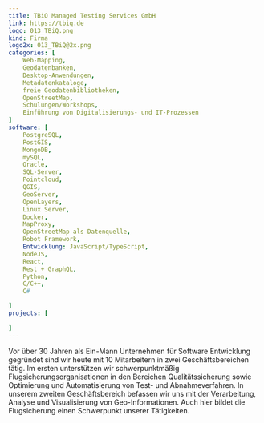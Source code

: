 ```yaml
---
title: TBiQ Managed Testing Services GmbH
link: https://tbiq.de
logo: 013_TBiQ.png
kind: Firma
logo2x: 013_TBiQ@2x.png
categories: [
    Web-Mapping,
    Geodatenbanken,
    Desktop-Anwendungen,
    Metadatenkataloge,
    freie Geodatenbibliotheken,
    OpenStreetMap,
    Schulungen/Workshops,
	Einführung von Digitalisierungs- und IT-Prozessen
]
software: [
    PostgreSQL, 
	PostGIS, 
	MongoDB, 
	mySQL, 
	Oracle, 
	SQL-Server, 
	Pointcloud, 
	QGIS, 
	GeoServer, 
	OpenLayers, 
	Linux Server, 
	Docker, 
	MapProxy,
	OpenStreetMap als Datenquelle, 
	Robot Framework,
	Entwicklung: JavaScript/TypeScript, 
	NodeJS, 
	React, 
	Rest + GraphQL, 
	Python, 
	C/C++, 
	C#

]
projects: [
 
]
---
```


Vor über 30 Jahren als Ein-Mann Unternehmen für Software Entwicklung gegründet sind wir heute mit 10 Mitarbeitern in zwei Geschäftsbereichen tätig. 
Im ersten unterstützen wir schwerpunktmäßig Flugsicherungsorganisationen in den Bereichen Qualitätssicherung sowie Optimierung und Automatisierung von Test- und Abnahmeverfahren. In unserem zweiten Geschäftsbereich befassen wir uns mit der Verarbeitung, Analyse und Visualisierung von Geo-Informationen. Auch hier bildet die Flugsicherung einen Schwerpunkt unserer Tätigkeiten.

